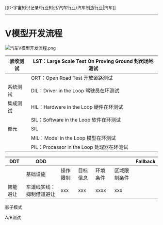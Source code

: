 [[D-宇宙知识记录/行业知识/汽车行业/汽车制造行业|汽车]]

---
# V模型开发流程


![汽车V模型开发流程.png](汽车V模型开发流程.png)

| 验收测试 | LST：Large Scale Test On Proving Ground 封闭场地测试 |
| --- | --- |
|  | ORT：Open Road Test 开放道路测试 |
| 系统测试 | DIL：Driver in the Loop 驾驶员在环测试 |
| 集成测试 | HIL：Hardware in the Loop 硬件在环测试 |
|  | SIL：Software in the Loop 软件在环测试 |
| 单元 | SIL |
|  | MIL：Model in the Loop 模型在环测试 |
|  | PIL：Processor in the Loop 处理器在环测试 |

| DDT | ODD |  |  |  |  | Fallback |
| --- | --- | --- | --- | --- | --- | --- |
|  | 基础设施 | 操作限制 | 目标信息 | 环境条件 | 区域限制条件 |  |
| 智能避让 | 车道线实线：抑制借道避让 | xxx | xxx | xxxx | xxx |  |

影子模式

A/B测试